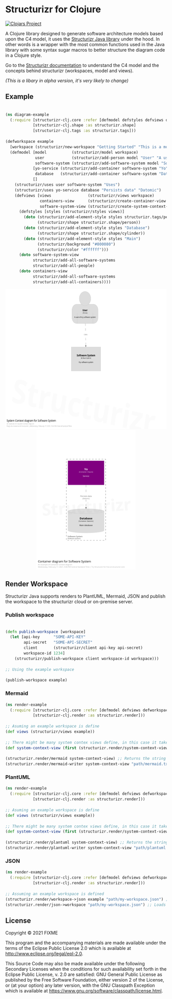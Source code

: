# Structurizr for Clojure

[![Clojars Project](https://img.shields.io/clojars/v/structurizr-clj.svg)](https://clojars.org/structurizr-clj)

A Clojure library designed to generate software architecture models based upon the C4 model, it uses the [Structurizr Java library](https://github.com/structurizr/java) under the hood. In other words is a wrapper with the most common functions used in the Java library with some syntax sugar macros to better structure the diagram code in a Clojure style.

Go to the [Structurizr documentation](https://github.com/structurizr/java#table-of-contents) to understand the C4 model and the concepts behind structurizr (workspaces, model and views).

_(This is a libary in alpha version, it's very likely to change)_

## Example

``` clojure

(ns diagram-example
  (:require [structurizr-clj.core :refer [defmodel defstyles defviews defworkspace] :as structurizr]
            [structurizr-clj.shape :as structurizr.shape]
            [structurizr-clj.tags :as structurizr.tags]))

(defworkspace example
  [workspace (structurizr/new-workspace "Getting Started" "This is a model of my software system")]
  (defmodel [model           (structurizr/model workspace)
             user            (structurizr/add-person model "User" "A user of my software system" [structurizr.tags/person])
             software-system (structurizr/add-software-system model "Software System" "My software system")]
            [yo-service (structurizr/add-container software-system "Yo" "Service" "Clojure" ["Main"])
             database   (structurizr/add-container software-system "Database" "Main database" "Datomic" ["Database"])]
            []
    (structurizr/uses user software-system "Uses")
    (structurizr/uses yo-service database "Persists data" "Datomic")
    (defviews [views                (structurizr/views workspace)
               containers-view      (structurizr/create-container-view views software-system "Containers" "An example of Container context diagram")
               software-system-view (structurizr/create-system-context-view views software-system "System Context" "An example of a System Context diagram")]
      (defstyles [styles (structurizr/styles views)]
        (doto (structurizr/add-element-style styles structurizr.tags/person)
              (structurizr/shape structurizr.shape/person))
        (doto (structurizr/add-element-style styles "Database")
              (structurizr/shape structurizr.shape/cylinder))
        (doto (structurizr/add-element-style styles "Main")
              (structurizr/background "#800080")
              (structurizr/color "#ffffff")))
      (doto software-system-view
            structurizr/add-all-software-systems
            structurizr/add-all-people)
      (doto containers-view
            structurizr/add-all-software-systems
            structurizr/add-all-containers))))
```

<p align="center">
 <img src="doc/images/example-SystemContext.png" width="620" height="437">
 <img src="doc/images/example-Containers.png" width="310" height="437">
</p>

## Render Workspace

Structurizr Java supports renders to PlantUML, Mermaid, JSON and publish the workspace to the structurizr cloud or on-premise server. 

### Publish workspace

``` clojure

(defn publish-workspace [workspace]
  (let [api-key      "SOME-API-KEY"
        api-secret   "SOME-API-SECRET"
        client       (structurizr/client api-key api-secret)
        workspace-id 1234]
    (structurizr/publish-workspace client workspace-id workspace)))
    
;; Using the example workspace

(publish-workspace example)
```

### Mermaid

``` clojure
(ns render-example
  (:require [structurizr-clj.core :refer [defmodel defviews defworkspace] :as structurizr]
            [structurizr-clj.render :as structurizr.render]))

;; Asuming an example workspace is define
(def views (structurizr/views example))

;; There might be many system contex views define, in this case it takes the first one
(def system-context-view (first (structurizr.render/system-context-views views))) 

(structurizr.render/mermaid system-context-view) ;; Returns the string mermaid code
(structurizr.render/mermaid-writer system-context-view "path/mermaid.txt") ;; Writes a file with the mermaid code to the given path

```

### PlantUML

``` clojure
(ns render-example
  (:require [structurizr-clj.core :refer [defmodel defviews defworkspace] :as structurizr]
            [structurizr-clj.render :as structurizr.render]))

;; Asuming an example workspace is define
(def views (structurizr/views example))

;; There might be many system contex views define, in this case it takes the first one
(def system-context-view (first (structurizr.render/system-context-views views))) 

(structurizr.render/plantuml system-context-view) ;; Returns the string plantuml code
(structurizr.render/plantuml-writer system-context-view "path/plantuml.txt") ;; Writes a file with the plantuml code to the given path

```

### JSON

``` clojure
(ns render-example
  (:require [structurizr-clj.core :refer [defmodel defviews defworkspace] :as structurizr]
            [structurizr-clj.render :as structurizr.render]))

;; Assuming an example workspace is defined
(structurizr.render/workspace->json example "path/my-workspace.json") ;; Writes JSON file with the workspace data 
(structurizr.render/json->workspace "path/my-workspace.json") ;; Loads workspace from JSON file

```

## License

Copyright © 2021 FIXME

This program and the accompanying materials are made available under the
terms of the Eclipse Public License 2.0 which is available at
http://www.eclipse.org/legal/epl-2.0.

This Source Code may also be made available under the following Secondary
Licenses when the conditions for such availability set forth in the Eclipse
Public License, v. 2.0 are satisfied: GNU General Public License as published by
the Free Software Foundation, either version 2 of the License, or (at your
option) any later version, with the GNU Classpath Exception which is available
at https://www.gnu.org/software/classpath/license.html.
